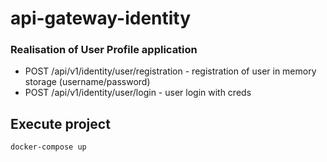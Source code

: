 # api-gateway-identity

### Realisation of User Profile application
* POST /api/v1/identity/user/registration - registration of user in memory storage (username/password)
* POST /api/v1/identity/user/login - user login with creds

## Execute project

    docker-compose up

